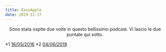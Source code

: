 ```yaml
---
title: EasyApple
date: 2019-11-17
---
```

<div align="center">
Sono stata ospite due volte in questo bellissimo podcast. Vi lascio le due puntate qui sotto.
</div>

*1 [16/05/2016](https://www.easypodcast.it/easyapple/168)
*2 [04/06/2019](https://www.easypodcast.it/easyapple/403)
